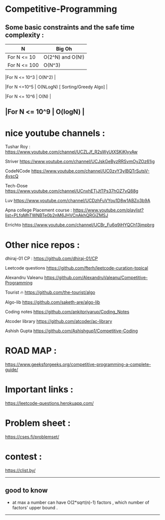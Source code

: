 # Competitive-Programming
Some basic constraints and the safe time complexity :
---
| N | Big Oh |
|-----|------|
|For N <= 10 | O(2^N) and O(N!)|
|For N <= 100 | O(N^3) |

|For N <= 10^3 | O(N^2) |

|For N <=10^5 | O(NLogN) [ Sorting/Greedy Algo] |

|For N <= 10^6 | O(N) |

|For N <= 10^9 | O(logN) |
---
# nice youtube channels : 
Tushar Roy : https://www.youtube.com/channel/UCZLJf_R2sWyUtXSKiKlyvAw

Striver	https://www.youtube.com/channel/UCJskGeByzRRSvmOyZOz61ig

CodeNCode	https://www.youtube.com/channel/UC0zvY3yIBQTrSutsV-4yscQ

Tech-Dose https://www.youtube.com/channel/UCnxhETjJtTPs37hOZ7vQ88g

Luv https://www.youtube.com/channel/UCDzhFuVYou1D8w1ABZo3b9A

Apna college Placement course : https://www.youtube.com/playlist?list=PLfqMhTWNBTe0b2nM6JHVCnAkhQRGiZMSJ

Errichto	https://www.youtube.com/channel/UCBr_Fu6q9iHYQCh13jmpbrg


# Other nice repos : 

dhiraj-01 CP : https://github.com/dhiraj-01/CP

Leetcode questions	https://github.com/fterh/leetcode-curation-topical

Alexandru Valeanu	https://github.com/AlexandruValeanu/Competitive-Programming

Tourist 🔥	https://github.com/the-tourist/algo

Algo-lib	https://github.com/saketh-are/algo-lib

Coding notes	https://github.com/ankitpriyarup/Coding_Notes

Atcoder library	https://github.com/atcoder/ac-library

Ashish Gupta	https://github.com/Ashishgup1/Competitive-Coding


# ROAD MAP : 
https://www.geeksforgeeks.org/competitive-programming-a-complete-guide/

# Important links : 
https://leetcode-questions.herokuapp.com/

# Problem sheet : 
https://cses.fi/problemset/

# contest : 
https://clist.by/

---
## good to know
- at max a number can have O(2*sqrt(n)-1) factors , which number of factors' upper bound .
---

